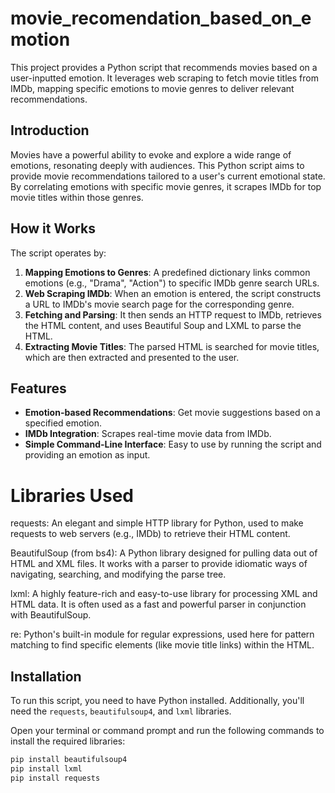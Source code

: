 # movie_recomendation_based_on_emotion

This project provides a Python script that recommends movies based on a user-inputted emotion. It leverages web scraping to fetch movie titles from IMDb, mapping specific emotions to movie genres to deliver relevant recommendations.

## Introduction

Movies have a powerful ability to evoke and explore a wide range of emotions, resonating deeply with audiences. This Python script aims to provide movie recommendations tailored to a user's current emotional state. By correlating emotions with specific movie genres, it scrapes IMDb for top movie titles within those genres.

## How it Works

The script operates by:
1.  **Mapping Emotions to Genres**: A predefined dictionary links common emotions (e.g., "Drama", "Action") to specific IMDb genre search URLs.
2.  **Web Scraping IMDb**: When an emotion is entered, the script constructs a URL to IMDb's movie search page for the corresponding genre.
3.  **Fetching and Parsing**: It then sends an HTTP request to IMDb, retrieves the HTML content, and uses Beautiful Soup and LXML to parse the HTML.
4.  **Extracting Movie Titles**: The parsed HTML is searched for movie titles, which are then extracted and presented to the user.

## Features

* **Emotion-based Recommendations**: Get movie suggestions based on a specified emotion.
* **IMDb Integration**: Scrapes real-time movie data from IMDb.
* **Simple Command-Line Interface**: Easy to use by running the script and providing an emotion as input.


# Libraries Used
requests: An elegant and simple HTTP library for Python, used to make requests to web servers (e.g., IMDb) to retrieve their HTML content.

BeautifulSoup (from bs4): A Python library designed for pulling data out of HTML and XML files. It works with a parser to provide idiomatic ways of navigating, searching, and modifying the parse tree.

lxml: A highly feature-rich and easy-to-use library for processing XML and HTML data. It is often used as a fast and powerful parser in conjunction with BeautifulSoup.

re: Python's built-in module for regular expressions, used here for pattern matching to find specific elements (like movie title links) within the HTML.

## Installation

To run this script, you need to have Python installed. Additionally, you'll need the `requests`, `beautifulsoup4`, and `lxml` libraries.

Open your terminal or command prompt and run the following commands to install the required libraries:

```bash
pip install beautifulsoup4
pip install lxml
pip install requests
